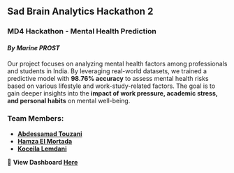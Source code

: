 ## **Sad Brain Analytics Hackathon 2**  
### **MD4 Hackathon - Mental Health Prediction** 
#### *By Marine PROST*

Our project focuses on analyzing mental health factors among professionals and students in India. By leveraging real-world datasets, we trained a predictive model with **98.76% accuracy** to assess mental health risks based on various lifestyle and work-study-related factors. The goal is to gain deeper insights into the **impact of work pressure, academic stress, and personal habits** on mental well-being.  

### **Team Members:**  
- **[Abdessamad Touzani](https://github.com/AbdessamadTzn)** 
- **[Hamza El Mortada](https://github.com/weldhammadi)** 
- **[Koceila Lemdani](https://github.com/dondeestakoko)** 

🔗 **View Dashboard [Here](https://sad-brain-analytics.onrender.com/professional-workers)** 
